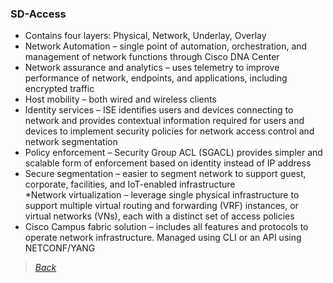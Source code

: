 ### SD-Access 
* Contains four layers: Physical, Network, Underlay, Overlay  
* Network Automation – single point of automation, orchestration, and management of network functions through Cisco DNA Center  
* Network assurance and analytics – uses telemetry to improve performance of network, endpoints, and applications, including encrypted traffic  
* Host mobility – both wired and wireless clients  
* Identity services – ISE identifies users and devices connecting to network and provides contextual information required for users and devices to implement security policies for network access control and network segmentation  
* Policy enforcement – Security Group ACL (SGACL) provides simpler and scalable form of enforcement based on identity instead of IP address  
* Secure segmentation – easier to segment network to support guest, corporate, facilities, and IoT-enabled infrastructure  
*Network virtualization – leverage single physical infrastructure to support multiple virtual routing and forwarding (VRF) instances, or virtual networks (VNs), each with a distinct set of access policies  
* Cisco Campus fabric solution – includes all features and protocols to operate network infrastructure. Managed using CLI or an API using NETCONF/YANG  


> [*Back*](https://github.com/network-dluong/CCNP-ENCOR/tree/1.0-Architecture)
